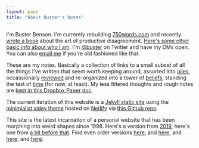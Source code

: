 ```yaml
---
layout: page
title: "About Buster's Notes"
---
```


I'm Buster Benson. I'm currently rebuilding [750words.com](https://750words.com) and recently [wrote a book](https://busterbenson.com/whyareweyelling) about the art of productive disagreement. [Here's some other basic info about who I am](https://paper.dropbox.com/doc/Buster-Benson--A2GI15IlN2~uk4PY9Wd6lofAAQ-I2Jb6sblUYldUzAc0Qob8). I'm [@buster](https://twitter.com/buster) on Twitter and have my DMs open. You can also <a href="mailto:{{ 'buster@hey.com' | encode_email }}">email me</a> if you're old fashioned like that. 

These are my notes. Basically a collection of links to a small subset of all the things I've written that seem worth keeping around, assorted into [piles](/piles), occassionally [reviewed](/pile/year-in-review) and re-organized into a tower of [beliefs](/codex), standing the test of [time](/life-in-weeks) (for now, at least). My less filtered thoughts and rough notes are [kept in this Dropbox Paper doc](https://paper.dropbox.com/doc/An-Amateurs-Unfinished-Map-of-Whatever-Comes-to-Mind-as-This-is-Happening--A2HNuPg0EG_1xq4~gfQtNLYLAQ-IGamgYXatsECbpKVEuBiG).

The current iteration of this website is a [Jekyll static site](https://jekyllrb.com/) using the [minimialist sidey theme](https://github.com/ronv/sidey) hosted on [Netlify](https://www.netlify.com/) via [this Github repo](https://github.com/busterbenson/notes).

This site is the latest incarnation of a personal website that has been morphing into weird shapes since 1998. Here's a version from [2019](https://paused.busterbenson.com/whyareweyelling/), here's one from [a bit before that](http://archive.busterbenson.com). Find even older versions [here](https://web.archive.org/web/20140418111024/http://busterbenson.com/), and [here](https://web.archive.org/web/20070104225801/http://bustermcleod.com/), and [here](https://web.archive.org/web/20041215024700/http://erikbenson.com/), and [here](https://web.archive.org/web/20010202090600/http://mockerybird.com/).


